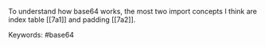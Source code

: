 To understand how base64 works,
the most two import concepts I think are index table [[7a1]] and padding [[7a2]].

Keywords: #base64